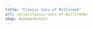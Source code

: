```yaml
---
title: "Classic Cars of Millcreek"
url: /erie/classic-cars-of-millcreek/
shop: Autowerkstatt
---
```

